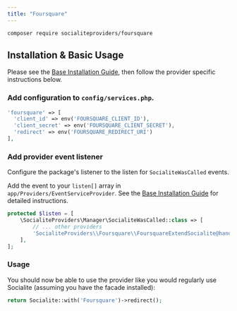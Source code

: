 ```yaml
---
title: "Foursquare"
---
```


```bash
composer require socialiteproviders/foursquare
```

## Installation & Basic Usage

Please see the [Base Installation Guide](https://socialiteproviders.com/usage/), then follow the provider specific instructions below.

### Add configuration to `config/services.php`.

```php
'foursquare' => [    
  'client_id' => env('FOURSQUARE_CLIENT_ID'),  
  'client_secret' => env('FOURSQUARE_CLIENT_SECRET'),  
  'redirect' => env('FOURSQUARE_REDIRECT_URI') 
],
```

### Add provider event listener

Configure the package's listener to the listen for `SocialiteWasCalled` events. 

Add the event to your `listen[]` array  in `app/Providers/EventServiceProvider`. See the [Base Installation Guide](https://socialiteproviders.com/usage/) for detailed instructions.

```php
protected $listen = [
    \SocialiteProviders\Manager\SocialiteWasCalled::class => [
        // ... other providers
        'SocialiteProviders\\Foursquare\\FoursquareExtendSocialite@handle',
    ],
];
```

### Usage

You should now be able to use the provider like you would regularly use Socialite (assuming you have the facade installed):

```php
return Socialite::with('Foursquare')->redirect();
```
